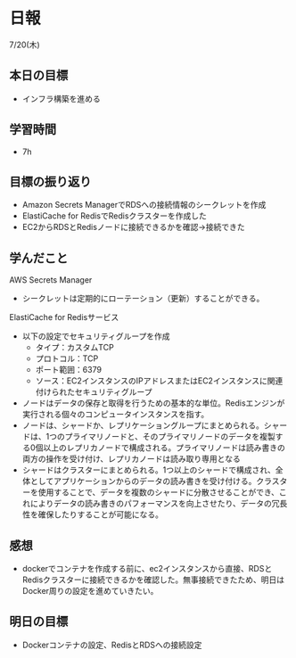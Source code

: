 # 日報

7/20(木)

## 本日の目標

- インフラ構築を進める

## 学習時間

- 7h

## 目標の振り返り

- Amazon Secrets ManagerでRDSへの接続情報のシークレットを作成
- ElastiCache for RedisでRedisクラスターを作成した
- EC2からRDSとRedisノードに接続できるかを確認→接続できた

## 学んだこと

AWS Secrets Manager

- シークレットは定期的にローテーション（更新）することができる。

ElastiCache for Redisサービス

- 以下の設定でセキュリティグループを作成
    - タイプ：カスタムTCP
    - プロトコル：TCP
    - ポート範囲：6379
    - ソース：EC2インスタンスのIPアドレスまたはEC2インスタンスに関連付けられたセキュリティグループ
- ノードはデータの保存と取得を行うための基本的な単位。Redisエンジンが実行される個々のコンピュータインスタンスを指す。
- ノードは、シャードか、レプリケーショングループにまとめられる。シャードは、1つのプライマリノードと、そのプライマリノードのデータを複製する0個以上のレプリカノードで構成される。プライマリノードは読み書きの両方の操作を受け付け、レプリカノードは読み取り専用となる
- シャードはクラスターにまとめられる。1つ以上のシャードで構成され、全体としてアプリケーションからのデータの読み書きを受け付ける。クラスターを使用することで、データを複数のシャードに分散させることができ、これによりデータの読み書きのパフォーマンスを向上させたり、データの冗長性を確保したりすることが可能になる。

## 感想

- dockerでコンテナを作成する前に、ec2インスタンスから直接、RDSとRedisクラスターに接続できるかを確認した。無事接続できたため、明日はDocker周りの設定を進めていきたい。

## 明日の目標

- Dockerコンテナの設定、RedisとRDSへの接続設定
